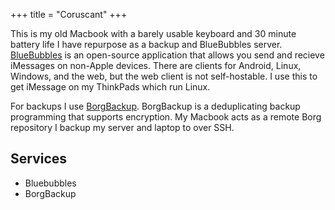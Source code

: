 +++
title = "Coruscant"
+++

This is my old Macbook with a barely usable keyboard and 30 minute battery life I have repurpose as a backup and BlueBubbles server. [BlueBubbles](https://docs.bluebubbles.app/landing-page/) is an open-source application that allows you send and recieve iMessages on non-Apple devices. There are clients for Android, Linux, Windows, and the web, but the web client is not self-hostable. I use this to get iMessage on my ThinkPads which run Linux.

For backups I use [BorgBackup](https://borgbackup.readthedocs.io/en/stable/). BorgBackup is a deduplicating backup programming that supports encryption. My Macbook acts as a remote Borg repository I backup my server and laptop to over SSH.

## Services

- Bluebubbles
- BorgBackup
